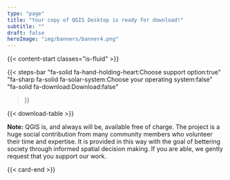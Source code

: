 ```yaml
---
type: "page"
title: "Your copy of QGIS Desktop is ready for download!"
subtitle: ""
draft: false
heroImage: "img/banners/banner4.png"
---
```


{{< content-start classes="is-fluid" >}}

{{< steps-bar 
    "fa-solid fa-hand-holding-heart:Choose support option:true"
    "fa-sharp fa-solid fa-solar-system:Choose your operating system:false"
    "fa-solid fa-download:Download:false"
 >}}

{{< download-table >}}


**Note:** QGIS is, and always will be, available free of charge. The project is a huge social contribution from many community members who volunteer their time and expertise. It is provided in this way with the goal of bettering society through informed spatial decision making. If you are able, we gently request that you support our work.

{{< card-end >}}